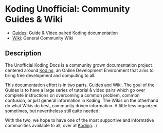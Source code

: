 

# Koding Unofficial: Community Guides & Wiki

- [Guides](https://leeolayvar.github.io/koding-unofficial):
  Guide & Video paired Koding documentation
- [Wiki](https://github.com/leeolayvar/koding-unofficial/wiki):
  General Community Wiki



## Description

The Unofficial Koding Docs is a community grown documentation project centered
around [Koding](https://koding.com), an Online Development Environment that
aims to bring free development and computing to all.

This documentation effort is in two parts.
[Guides](https://leeolayvar.github.io/koding-unofficial) and
[Wiki](https://github.com/leeolayvar/koding-unofficial/wiki). The goal of
the Guides is to have a large series of tutorial & video pairs which go over
complete instructions on overcoming a common problem, common
confusion, or just general information in Koding. The Wikis on the otherhand
do what Wikis do best, community driven information. A little less organized
sometimes, but nevertheless still quite needed.

With the two, we hope to have one of the most supportive and informative
communities available to all, over at [Koding](https://koding.com). :)